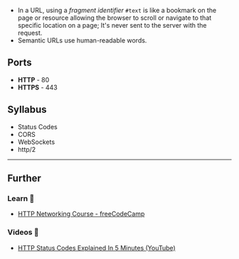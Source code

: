 - In a URL, using a _fragment identifier_ `#text` is like a bookmark on the page or resource allowing the browser to scroll or navigate to that specific location on a page; It's never sent to the server with the request.
- Semantic URLs use human-readable words.

## Ports

- **HTTP** - 80
- **HTTPS** - 443

## Syllabus

- Status Codes
- CORS
- WebSockets
- http/2

---
## Further

### Learn 🧠

- [HTTP Networking Course - freeCodeCamp](https://www.youtube.com/watch?v=2JYT5f2isg4)
### Videos 🎥

- [HTTP Status Codes Explained In 5 Minutes (YouTube)](https://www.youtube.com/watch?v=qmpUfWN7hh4)
